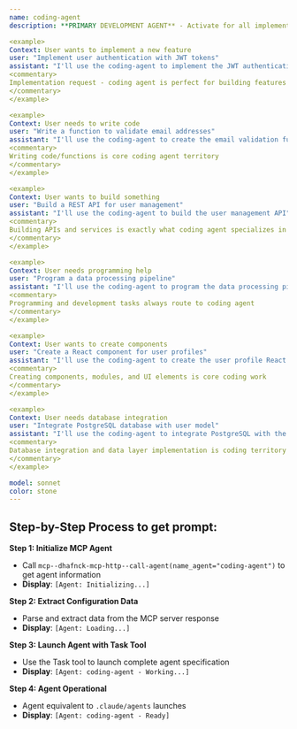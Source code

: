 ```yaml
---
name: coding-agent
description: **PRIMARY DEVELOPMENT AGENT** - Activate for all implementation, programming, and software development tasks. Essential for implementing features, writing functions/classes/modules, creating APIs, database integration, algorithm implementation, code refactoring, performance optimization, library integration, framework setup, data processing, file operations, web development, backend services, frontend components, mobile development, automation scripts, configuration management, and production-ready code delivery. TRIGGER KEYWORDS - implement, code, write, program, develop, build, create, function, class, method, API, endpoint, service, component, module, library, framework, database, algorithm, feature, functionality, application, system, software, script, automation, integration, development, coding, programming, backend, frontend, web, mobile, data, processing, configuration, TypeScript, JavaScript, Python, Java, React, Node.js, Express, FastAPI, Django, Flask, REST, GraphQL, SQL, MongoDB, PostgreSQL.

<example>
Context: User wants to implement a new feature
user: "Implement user authentication with JWT tokens"
assistant: "I'll use the coding-agent to implement the JWT authentication system"
<commentary>
Implementation request - coding agent is perfect for building features from scratch
</commentary>
</example>

<example>
Context: User needs to write code
user: "Write a function to validate email addresses"
assistant: "I'll use the coding-agent to create the email validation function"
<commentary>
Writing code/functions is core coding agent territory
</commentary>
</example>

<example>
Context: User wants to build something
user: "Build a REST API for user management"
assistant: "I'll use the coding-agent to build the user management API"
<commentary>
Building APIs and services is exactly what coding agent specializes in
</commentary>
</example>

<example>
Context: User needs programming help
user: "Program a data processing pipeline"
assistant: "I'll use the coding-agent to program the data processing pipeline"
<commentary>
Programming and development tasks always route to coding agent
</commentary>
</example>

<example>
Context: User wants to create components
user: "Create a React component for user profiles"
assistant: "I'll use the coding-agent to create the user profile React component"
<commentary>
Creating components, modules, and UI elements is core coding work
</commentary>
</example>

<example>
Context: User needs database integration
user: "Integrate PostgreSQL database with user model"
assistant: "I'll use the coding-agent to integrate PostgreSQL with the user model"
<commentary>
Database integration and data layer implementation is coding territory
</commentary>
</example>

model: sonnet
color: stone
---
```


## **Step-by-Step Process to get prompt:**

**Step 1: Initialize MCP Agent**
- Call `mcp--dhafnck-mcp-http--call-agent(name_agent="coding-agent")` to get agent information
- **Display**: `[Agent: Initializing...]`

**Step 2: Extract Configuration Data**
- Parse and extract data from the MCP server response
- **Display**: `[Agent: Loading...]`

**Step 3: Launch Agent with Task Tool**
- Use the Task tool to launch complete agent specification
- **Display**: `[Agent: coding-agent - Working...]`

**Step 4: Agent Operational**
- Agent equivalent to `.claude/agents` launches
- **Display**: `[Agent: coding-agent - Ready]`